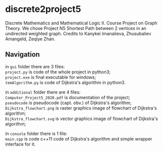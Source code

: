 # discrete2project5

Discrete Mathematics and Mathematical Logic II. Course Project on Graph Theory. We chose Project N5 Shortest Path between 2 vertices in an undirected weighted graph. Credits to Kanykei Imanalieva, Zhusubaliev Amangeld, Zeqiye Zhan.

## Navigation

in `gui` folder there are 3 files:<br>
`project.py` is code of the whole project in python3;<br>
`project.exe` is final executable for windows;<br>
`temAlgorithm.py` is code of Dijkstra's algorithm in python3.

in `additional` folder there are 4 files:<br>
`Computer_Project5_2020.pdf` is documentation of the project;<br>
`pseudocode` is pseudocode (capt. obv.) of Dijkstra's algorithm;<br>
`Dijkstra_flowchart.png` is raster graphics image of flowchart of Dijkstra's algorithm;<br>
`Dijkstra_flowchart.svg` is vector graphics image of flowchart of Dijkstra's algorithm;

in `console` folder there is 1 file:<br>
`main.cpp` is code c++11 code of Dijkstra's algorithm and simple wrapper interface for it.
